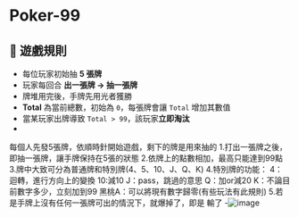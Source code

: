 # Poker-99
## 🧾 遊戲規則

- 每位玩家初始抽 **5 張牌**
- 玩家每回合 **出一張牌 → 抽一張牌**
- 牌堆用完後，手牌先用光者獲勝
- **Total** 為當前總數，初始為 `0`，每張牌會讓 `Total` 增加其數值
- 當某玩家出牌導致 `Total > 99`，該玩家**立即淘汰**
- 
每個人先發5張牌，依順時針開始遊戲，剩下的牌是用來抽的
1.打出一張牌之後，即抽一張牌，讓手牌保持在5張的狀態
2.依牌上的點數相加，最高只能達到99點
3.牌中大致可分為普通牌和特別牌(4、5、10、J、Q、K)
4.特別牌的功能： 4：迴轉，進行方向上的變換
                                10:減10
                                J：pass，跳過的意思
                                Q：加or減20
                                K：不論目前數字多少，立刻加到99
                                黑桃A：可以將現有數字歸零(有些玩法有此規則)
5.若是手牌上沒有任何一張牌可出的情況下，就爆掉了，即是 輸了
-![image](https://github.com/user-attachments/assets/f7176a43-3816-4df6-9675-71dda72db1cd)




